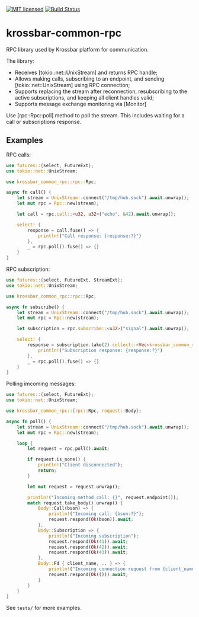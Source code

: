 [![MIT licensed][mit-badge]][mit-url]
[![Build Status][actions-badge]][actions-url]

[mit-badge]: https://img.shields.io/badge/license-MIT-blue.svg
[mit-url]: https://github.com/krossbar-platform/krossbar-common/blob/main/LICENSE
[actions-badge]: https://github.com/krossbar-platform/krossbar-common/actions/workflows/rust.yml/badge.svg
[actions-url]: https://github.com/krossbar-platform/krossbar-common/actions/workflows/rust.yml

# krossbar-common-rpc

RPC library used by Krossbar platform for communication.

The library:
- Receives [tokio::net::UnixStream] and returns RPC handle;
- Allows making calls, subscribing to an endpoint, and sending [tokio::net::UnixStream] using RPC connection;
- Supports replacing the stream after reconnection, resubscribing to the active subscriptions, and keeping all client handles valid;
- Supports message exchange monitoring via [Monitor]

Use [rpc::Rpc::poll] method to poll the stream. This includes waiting for a call or subscriptions response.

## Examples

RPC calls:
```rust
use futures::{select, FutureExt};
use tokio::net::UnixStream;

use krossbar_common_rpc::rpc::Rpc;

async fn call() {
    let stream = UnixStream::connect("/tmp/hub.sock").await.unwrap();
    let mut rpc = Rpc::new(stream);

    let call = rpc.call::<u32, u32>("echo", &42).await.unwrap();

    select! {
        response = call.fuse() => {
            println!("Call response: {response:?}")
        },
        _ = rpc.poll().fuse() => {}
    }
}
```

RPC subscription:
```rust
use futures::{select, FutureExt, StreamExt};
use tokio::net::UnixStream;

use krossbar_common_rpc::rpc::Rpc;

async fn subscribe() {
    let stream = UnixStream::connect("/tmp/hub.sock").await.unwrap();
    let mut rpc = Rpc::new(stream);

    let subscription = rpc.subscribe::<u32>("signal").await.unwrap();

    select! {
        response = subscription.take(2).collect::<Vec<krossbar_common_rpc::Result<u32>>>() => {
            println!("Subscription response: {response:?}")
        },
        _ = rpc.poll().fuse() => {}
    }
}
```

Polling imcoming messages:
```rust
use futures::{select, FutureExt};
use tokio::net::UnixStream;

use krossbar_common_rpc::{rpc::Rpc, request::Body};

async fn poll() {
    let stream = UnixStream::connect("/tmp/hub.sock").await.unwrap();
    let mut rpc = Rpc::new(stream);

    loop {
        let request = rpc.poll().await;

        if request.is_none() {
            println!("Client disconnected");
            return;
        }

        let mut request = request.unwrap();

        println!("Incoming method call: {}", request.endpoint());
        match request.take_body().unwrap() {
            Body::Call(bson) => {
                println!("Incoming call: {bson:?}");
                request.respond(Ok(bson)).await;
            },
            Body::Subscription => {
                println!("Incoming subscription");
                request.respond(Ok(41)).await;
                request.respond(Ok(42)).await;
                request.respond(Ok(43)).await;
            },
            Body::Fd { client_name, .. } => {
                println!("Incoming connection request from {client_name}");
                request.respond(Ok(())).await;
            }
        }
    }
}
```

See `tests/` for more examples.
